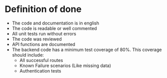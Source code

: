 # Definition of done

* The code and documentation is in english
* The code is readable or well commented
* All unit tests run without errors
* The code was reviewed
* API functions are documented
* The backend code has a minimum test coverage of 80%. This coverage should include:
    * All successful routes
    * Known Failure scenarios (Like missing data)
    * Authentication tests